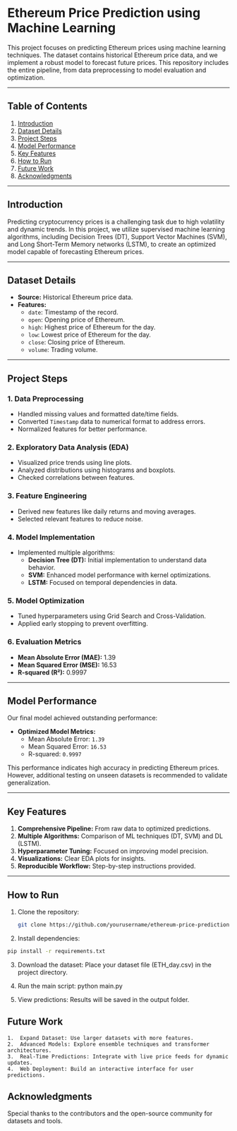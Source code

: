 # Ethereum Price Prediction using Machine Learning

This project focuses on predicting Ethereum prices using machine learning techniques. The dataset contains historical Ethereum price data, and we implement a robust model to forecast future prices. This repository includes the entire pipeline, from data preprocessing to model evaluation and optimization.

---

## Table of Contents
1. [Introduction](#introduction)
2. [Dataset Details](#dataset-details)
3. [Project Steps](#project-steps)
4. [Model Performance](#model-performance)
5. [Key Features](#key-features)
6. [How to Run](#how-to-run)
7. [Future Work](#future-work)
8. [Acknowledgments](#acknowledgments)

---

## Introduction

Predicting cryptocurrency prices is a challenging task due to high volatility and dynamic trends. In this project, we utilize supervised machine learning algorithms, including Decision Trees (DT), Support Vector Machines (SVM), and Long Short-Term Memory networks (LSTM), to create an optimized model capable of forecasting Ethereum prices.

---

## Dataset Details

- **Source:** Historical Ethereum price data.
- **Features:**
  - `date`: Timestamp of the record.
  - `open`: Opening price of Ethereum.
  - `high`: Highest price of Ethereum for the day.
  - `low`: Lowest price of Ethereum for the day.
  - `close`: Closing price of Ethereum.
  - `volume`: Trading volume.

---

## Project Steps

### 1. **Data Preprocessing**
   - Handled missing values and formatted date/time fields.
   - Converted `Timestamp` data to numerical format to address errors.
   - Normalized features for better performance.

### 2. **Exploratory Data Analysis (EDA)**
   - Visualized price trends using line plots.
   - Analyzed distributions using histograms and boxplots.
   - Checked correlations between features.

### 3. **Feature Engineering**
   - Derived new features like daily returns and moving averages.
   - Selected relevant features to reduce noise.

### 4. **Model Implementation**
   - Implemented multiple algorithms:
     - **Decision Tree (DT):** Initial implementation to understand data behavior.
     - **SVM:** Enhanced model performance with kernel optimizations.
     - **LSTM:** Focused on temporal dependencies in data.

### 5. **Model Optimization**
   - Tuned hyperparameters using Grid Search and Cross-Validation.
   - Applied early stopping to prevent overfitting.

### 6. **Evaluation Metrics**
   - **Mean Absolute Error (MAE):** 1.39
   - **Mean Squared Error (MSE):** 16.53
   - **R-squared (R²):** 0.9997

---

## Model Performance

Our final model achieved outstanding performance:
- **Optimized Model Metrics:**
  - Mean Absolute Error: `1.39`
  - Mean Squared Error: `16.53`
  - R-squared: `0.9997`

This performance indicates high accuracy in predicting Ethereum prices. However, additional testing on unseen datasets is recommended to validate generalization.

---

## Key Features

1. **Comprehensive Pipeline:** From raw data to optimized predictions.
2. **Multiple Algorithms:** Comparison of ML techniques (DT, SVM) and DL (LSTM).
3. **Hyperparameter Tuning:** Focused on improving model precision.
4. **Visualizations:** Clear EDA plots for insights.
5. **Reproducible Workflow:** Step-by-step instructions provided.

---

## How to Run

1. Clone the repository:
   ```bash
   git clone https://github.com/yourusername/ethereum-price-prediction.git
   ```

2.	Install dependencies:
   ```bash
   pip install -r requirements.txt
```
3.	Download the dataset:
Place your dataset file (ETH_day.csv) in the project directory.

4.	Run the main script:
            python main.py

5.	View predictions:
Results will be saved in the output folder.

## Future Work
	1.	Expand Dataset: Use larger datasets with more features.
	2.	Advanced Models: Explore ensemble techniques and transformer architectures.
	3.	Real-Time Predictions: Integrate with live price feeds for dynamic updates.
	4.	Web Deployment: Build an interactive interface for user predictions.

## Acknowledgments

Special thanks to the contributors and the open-source community for datasets and tools.
